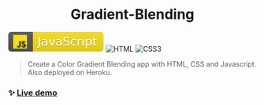 # 
<h1 align="center">Gradient-Blending</h1>

<p>
  <img alt="JavaScript" src="https://github.com/aleen42/badges/raw/master/src/javascript.svg" />
  <img alt="HTML" src="https://img.shields.io/badge/-HTML5-E34F26?style=plastic&logo=html5&logoColor=white" />
  <img alt="CSS3" src="https://img.shields.io/badge/-CSS3-1572B6?style=plastic&logo=css3" />
  
 
</p>

> 
> Create a Color Gradient Blending app with HTML, CSS and Javascript.<br> Also deployed on Heroku.


### ✨ [Live demo](https://6162cf35a4b2fce346d1918f--pedantic-morse-9fa88d.netlify.app/)

